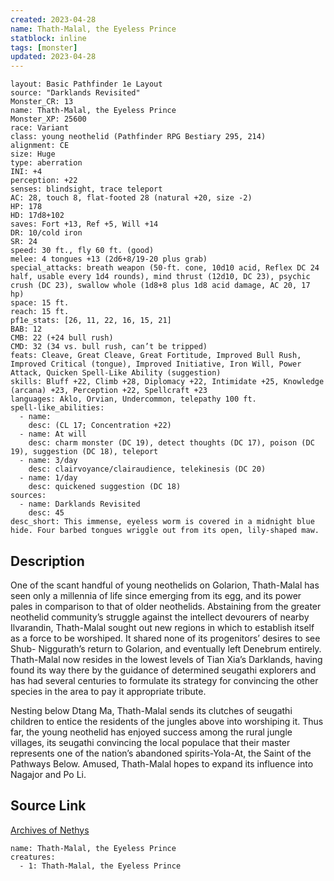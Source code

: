 ```yaml
---
created: 2023-04-28
name: Thath-Malal, the Eyeless Prince
statblock: inline
tags: [monster]
updated: 2023-04-28
---
```

```statblock
layout: Basic Pathfinder 1e Layout
source: "Darklands Revisited"
Monster_CR: 13
name: Thath-Malal, the Eyeless Prince
Monster_XP: 25600
race: Variant
class: young neothelid (Pathfinder RPG Bestiary 295, 214)
alignment: CE
size: Huge
type: aberration
INI: +4
perception: +22
senses: blindsight, trace teleport
AC: 28, touch 8, flat-footed 28 (natural +20, size -2)
HP: 178
HD: 17d8+102
saves: Fort +13, Ref +5, Will +14
DR: 10/cold iron
SR: 24
speed: 30 ft., fly 60 ft. (good)
melee: 4 tongues +13 (2d6+8/19-20 plus grab)
special_attacks: breath weapon (50-ft. cone, 10d10 acid, Reflex DC 24 half, usable every 1d4 rounds), mind thrust (12d10, DC 23), psychic crush (DC 23), swallow whole (1d8+8 plus 1d8 acid damage, AC 20, 17 hp)
space: 15 ft.
reach: 15 ft.
pf1e_stats: [26, 11, 22, 16, 15, 21]
BAB: 12
CMB: 22 (+24 bull rush)
CMD: 32 (34 vs. bull rush, can’t be tripped)
feats: Cleave, Great Cleave, Great Fortitude, Improved Bull Rush, Improved Critical (tongue), Improved Initiative, Iron Will, Power Attack, Quicken Spell-Like Ability (suggestion)
skills: Bluff +22, Climb +28, Diplomacy +22, Intimidate +25, Knowledge (arcana) +23, Perception +22, Spellcraft +23
languages: Aklo, Orvian, Undercommon, telepathy 100 ft.
spell-like_abilities:
  - name:
    desc: (CL 17; Concentration +22)
  - name: At will
    desc: charm monster (DC 19), detect thoughts (DC 17), poison (DC 19), suggestion (DC 18), teleport
  - name: 3/day
    desc: clairvoyance/clairaudience, telekinesis (DC 20)
  - name: 1/day
    desc: quickened suggestion (DC 18)
sources:
  - name: Darklands Revisited
    desc: 45
desc_short: This immense, eyeless worm is covered in a midnight blue hide. Four barbed tongues wriggle out from its open, lily-shaped maw.
```
## Description
One of the scant handful of young neothelids on Golarion, Thath-Malal has seen only a millennia of life since emerging from its egg, and its power pales in comparison to that of older neothelids. Abstaining from the greater neothelid community’s struggle against the intellect devourers of nearby Ilvarandin, Thath-Malal sought out new regions in which to establish itself as a force to be worshiped. It shared none of its progenitors’ desires to see Shub- Niggurath’s return to Golarion, and eventually left Denebrum entirely. Thath-Malal now resides in the lowest levels of Tian Xia’s Darklands, having found its way there by the guidance of determined seugathi explorers and has had several centuries to formulate its strategy for convincing the other species in the area to pay it appropriate tribute.

Nesting below Dtang Ma, Thath-Malal sends its clutches of seugathi children to entice the residents of the jungles above into worshiping it. Thus far, the young neothelid has enjoyed success among the rural jungle villages, its seugathi convincing the local populace that their master represents one of the nation’s abandoned spirits-Yola-At, the Saint of the Pathways Below. Amused, Thath-Malal hopes to expand its influence into Nagajor and Po Li.
## Source Link
[Archives of Nethys](https://aonprd.com/MonsterDisplay.aspx?ItemName=Thath-Malal%2C%20the%20Eyeless%20Prince)
```encounter-table
name: Thath-Malal, the Eyeless Prince
creatures:
  - 1: Thath-Malal, the Eyeless Prince
```
